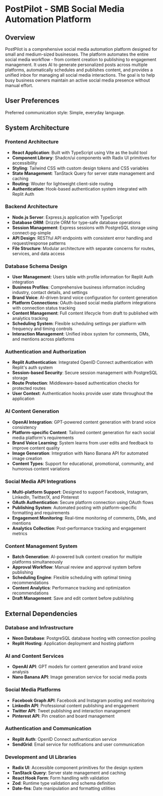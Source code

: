 # PostPilot - SMB Social Media Automation Platform

## Overview

PostPilot is a comprehensive social media automation platform designed for small and medium-sized businesses. The platform automates the entire social media workflow - from content creation to publishing to engagement management. It uses AI to generate personalized posts across multiple platforms, automatically schedules and publishes content, and provides a unified inbox for managing all social media interactions. The goal is to help busy business owners maintain an active social media presence without manual effort.

## User Preferences

Preferred communication style: Simple, everyday language.

## System Architecture

### Frontend Architecture
- **React Application**: Built with TypeScript using Vite as the build tool
- **Component Library**: Shadcn/ui components with Radix UI primitives for accessibility
- **Styling**: Tailwind CSS with custom design tokens and CSS variables
- **State Management**: TanStack Query for server state management and caching
- **Routing**: Wouter for lightweight client-side routing
- **Authentication**: Hook-based authentication system integrated with Replit Auth

### Backend Architecture
- **Node.js Server**: Express.js application with TypeScript
- **Database ORM**: Drizzle ORM for type-safe database operations
- **Session Management**: Express sessions with PostgreSQL storage using connect-pg-simple
- **API Design**: RESTful API endpoints with consistent error handling and request/response patterns
- **File Structure**: Modular architecture with separate concerns for routes, services, and data access

### Database Schema Design
- **User Management**: Users table with profile information for Replit Auth integration
- **Business Profiles**: Comprehensive business information including industry, contact details, and settings
- **Brand Voice**: AI-driven brand voice configuration for content generation
- **Platform Connections**: OAuth-based social media platform integrations with connection status tracking
- **Content Management**: Full content lifecycle from draft to published with analytics tracking
- **Scheduling System**: Flexible scheduling settings per platform with frequency and timing controls
- **Interaction Management**: Unified inbox system for comments, DMs, and mentions across platforms

### Authentication and Authorization
- **Replit Authentication**: Integrated OpenID Connect authentication with Replit's auth system
- **Session-based Security**: Secure session management with PostgreSQL storage
- **Route Protection**: Middleware-based authentication checks for protected routes
- **User Context**: Authentication hooks provide user state throughout the application

### AI Content Generation
- **OpenAI Integration**: GPT-powered content generation with brand voice consistency
- **Platform-specific Content**: Tailored content generation for each social media platform's requirements
- **Brand Voice Learning**: System learns from user edits and feedback to improve content quality
- **Image Generation**: Integration with Nano Banana API for automated image creation
- **Content Types**: Support for educational, promotional, community, and humorous content variations

### Social Media API Integrations
- **Multi-platform Support**: Designed to support Facebook, Instagram, LinkedIn, Twitter/X, and Pinterest
- **OAuth Authentication**: Secure platform connection using OAuth flows
- **Publishing System**: Automated posting with platform-specific formatting and requirements
- **Engagement Monitoring**: Real-time monitoring of comments, DMs, and mentions
- **Analytics Collection**: Post-performance tracking and engagement metrics

### Content Management System
- **Batch Generation**: AI-powered bulk content creation for multiple platforms simultaneously
- **Approval Workflow**: Manual review and approval system before publishing
- **Scheduling Engine**: Flexible scheduling with optimal timing recommendations
- **Content Analytics**: Performance tracking and optimization recommendations
- **Draft Management**: Save and edit content before publishing

## External Dependencies

### Database and Infrastructure
- **Neon Database**: PostgreSQL database hosting with connection pooling
- **Replit Hosting**: Application deployment and hosting platform

### AI and Content Services
- **OpenAI API**: GPT models for content generation and brand voice analysis
- **Nano Banana API**: Image generation service for social media posts

### Social Media Platforms
- **Facebook Graph API**: Facebook and Instagram posting and monitoring
- **LinkedIn API**: Professional content publishing and engagement
- **Twitter API**: Tweet publishing and interaction management
- **Pinterest API**: Pin creation and board management

### Authentication and Communication
- **Replit Auth**: OpenID Connect authentication service
- **SendGrid**: Email service for notifications and user communication

### Development and UI Libraries
- **Radix UI**: Accessible component primitives for the design system
- **TanStack Query**: Server state management and caching
- **React Hook Form**: Form handling with validation
- **Zod**: Runtime type validation and schema definition
- **Date-fns**: Date manipulation and formatting utilities